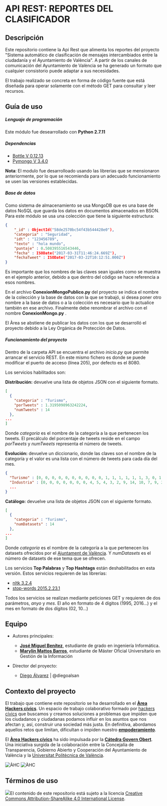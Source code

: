 # API REST: REPORTES DEL CLASIFICADOR


## Descripción

Este repositorio contiene  la Api Rest que alimenta los reportes  del  proyecto "Sistema automático de clasificación de mensajes intercambiados entre la ciudadanía y el Ayuntamiento de València". A partir de los canales de comunicación del Ayuntamiento de València se ha generado un formato que cualquier consistorio puede adaptar a sus necesidades.

El trabajo realizado se concreta en forma de código fuente  que  está diseñada para operar solamente con el método GET para consultar y leer recursos.


## Guía de uso

##### Lenguaje de programación
Este módulo fue desearrollado con **Python 2.7.11**

##### Dependencias

* [Bottle V 0.12.13](http://bottlepy.org/docs/0.12/ "Bottle: Python Web Framework")
* [Pymongo V 3.4.0](https://api.mongodb.com/python/current/ "Pymongo 3.4.0")

**Nota**: El modulo fue desarrolloado usando las librerias que se mensionaron anteriormente, por lo que se recomienda para un adecuado funcionamiento se usen  las versiones establecidas.

##### Base de datos

Como sistema de almacenamiento se usa MongoDB que es una base de datos NoSQL que guarda los datos en documentos almacenados en BSON. Para este módulo se usa una colección que tiene la siguiente estructura:

```json
{
    "_id" : ObjectId("58de2570bc54f43b544428e0"),
    "categoria" : "Seguridad",
    "idt" : "123456789",
    "texto" : "hola mundo",
    "puntaje" : 0.508395516543446,
    "fecha" : ISODate("2017-03-31T11:46:24.669Z"),
    "fechaTweet" : ISODate("2017-03-22T10:12:51.000Z")
}

```
Es importante que los nombres de las claves sean iguales como se muestra en el ejemplo anterior, debido a que  dentro del código se hace referencia a esos nombres.  

En el archivo **ConexionMongoPublico.py** del proyecto se indica el nombre de la colección y la base de datos con la que se trabajó, si desea poner otro nombre a la base de datos o a la colección es necesario que lo actualice también en ese archivo. Finalmente debe renombrar el archivo con el nombre  **ConexionMongo.py** .

El Àrea se abstiene de publicar los datos con los que se desarrolló el proyecto debido a la Ley Orgánica de  Protección de Datos.

##### Funcionamiento del proyecto

Dentro de la carpeta API se encuentra el archivo _inicio.py_ que permite arrancar el servicio REST. En este mismo fichero es donde se puede modificar el
puerto de acceso (línea 205), por defecto es el 8080.

Los servicios habilitados son:

**Distribución:** devuelve una lista de objetos JSON con el siguiente formato.
```json
[
  {
    "categoria" : "Turismo",
    "porTweets" : 1.3195098963242224,
    "numTweets" : 14
  },
...
]
```
Donde _categoria_ es el nombre de la categoría a la que pertenecen los tweets. El precálculo del porcentaje de tweets reside en el campo _porTweets_ y _numTweets_ representa el número de tweets.

**Evolución:** devuelve un diccionario, donde las claves son el nombre de la
categoría y el valor es una lista con el número de tweets para cada día del mes.
```json
{
  "Turismo" : [0, 0, 0, 0, 0, 0, 0, 0, 0, 0, 1, 1, 1, 1, 1, 1, 3, 0, 1, 3, 1, 0, 0, 0, 0, 0, 0, 0, 0, 0, 0],
  "Industria" : [0, 0, 0, 0, 0, 0, 0, 4, 5, 4, 3, 2, 9, 14, 10, 7, 9, 2, 8, 3, 6, 1, 0, 0, 0, 0, 0, 0, 0, 0, 0],
  ...
}
```

**Catálogo:** devuelve una lista de objetos JSON con el siguiente formato.
```json
[
  {
    "categoria" : "Turismo",
    "numDatasets" : 14
  },
...
]
```
Donde _categoria_ es el nombre de la categoría a la que pertenecen los datasets
ofrecidos por el <a href="http://gobiernoabierto.valencia.es/es/" target="_blank">Ajuntament de València</a>.
Y _numDatasets_ es el número de datasets de ese tema que se ofrecen.

Los servicios **Top Palabras** y **Top Hashtags** están deshabilitados en esta versión. Estos servicios requieren de las librerías:

* [nltk 3.2.4](http://www.nltk.org/)
* [stop-words 2015.2.23.1](https://pypi.python.org/pypi/stop-words)

Todos los servicios se realizan mediante peticiones GET y requieren de dos parámetros, _anyo_ y _mes_. El año en formato de 4 dígitos (1995, 2016...) y el mes en formato de dos dígitos (02, 10...)



## Equipo
- Autores principales:  
  - **<a href="https://github.com/xikoto" target="_blank">José Miguel Benítez</a>**, estudiante de grado en ingeniería Informática.
  - **<a href="https://www.linkedin.com/in/marylin-mattos-a0a59b22/" target="_blank"> Marylin Mattos Barros</a>**, estudiante de Máster Oficial Universitario en Gestión de la Información


- Director del proyecto:
  - [Diego Álvarez](https://about.me/diegoalsan) | @diegoalsan


## Contexto del proyecto

El trabajo que contiene este repositorio se ha desarrollado en el [**Àrea Hackers cívics**](http://civichackers.cc). Un espacio de trabajo colaborativo formado por [hackers cívics](http://civichackers.webs.upv.es/conocenos/que-es-una-hacker-civicoa/) que buscamos y creamos soluciones a problemas que impiden que los ciudadanos y ciudadanas podamos influir en los asuntos que nos afectan y, así, construir una sociedad más justa. En definitiva, abordamos aquellos retos que limitan, dificultan o impiden nuestro [**empoderamiento**](http://civichackers.webs.upv.es/conocenos/una-aproximacion-al-concepto-de-empoderamiento/).

El [**Àrea Hackers cívics**](http://civichackers.cc) ha sido impulsada por la [**Cátedra Govern Obert**](http://www.upv.es/contenidos/CATGO/info/). Una iniciativa surgida de la colaboración entre la Concejalía de Transparencia, Gobierno Abierto y Cooperación del Ayuntamiento de València y la [Universitat Politècnica de València](http://www.upv.es).

![ÀHC](http://civichackers.webs.upv.es/wp-content/uploads/2017/02/Logo_CGO_web.png) ![ÀHC](http://civichackers.webs.upv.es/wp-content/uploads/2017/02/logo_AHC_web.png)



## Términos de uso

![](https://i.creativecommons.org/l/by-sa/4.0/88x31.png)El contenido de este repositorio está sujeto a la licencia [Creative Commons Attribution-ShareAlike 4.0 International License](https://creativecommons.org/licenses/by-sa/4.0/).
